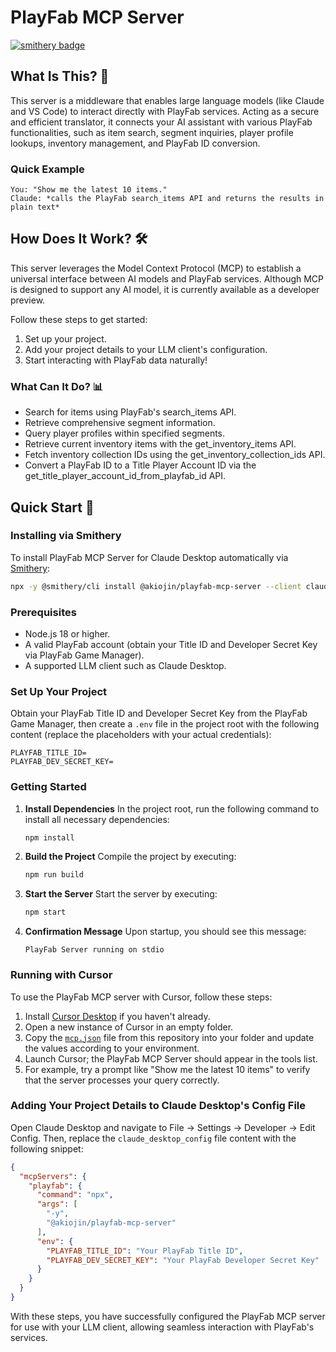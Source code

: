 # PlayFab MCP Server
[![smithery badge](https://smithery.ai/badge/@akiojin/playfab-mcp-server)](https://smithery.ai/server/@akiojin/playfab-mcp-server)

## What Is This? 🤔

This server is a middleware that enables large language models (like Claude and VS Code) to interact directly with PlayFab services. Acting as a secure and efficient translator, it connects your AI assistant with various PlayFab functionalities, such as item search, segment inquiries, player profile lookups, inventory management, and PlayFab ID conversion.

### Quick Example

```text
You: "Show me the latest 10 items."
Claude: *calls the PlayFab search_items API and returns the results in plain text*
```

## How Does It Work? 🛠️

This server leverages the Model Context Protocol (MCP) to establish a universal interface between AI models and PlayFab services. Although MCP is designed to support any AI model, it is currently available as a developer preview.

Follow these steps to get started:

1. Set up your project.
2. Add your project details to your LLM client's configuration.
3. Start interacting with PlayFab data naturally!

### What Can It Do? 📊

- Search for items using PlayFab's search_items API.
- Retrieve comprehensive segment information.
- Query player profiles within specified segments.
- Retrieve current inventory items with the get_inventory_items API.
- Fetch inventory collection IDs using the get_inventory_collection_ids API.
- Convert a PlayFab ID to a Title Player Account ID via the get_title_player_account_id_from_playfab_id API.

## Quick Start 🚀

### Installing via Smithery

To install PlayFab MCP Server for Claude Desktop automatically via [Smithery](https://smithery.ai/server/@akiojin/playfab-mcp-server):

```bash
npx -y @smithery/cli install @akiojin/playfab-mcp-server --client claude
```

### Prerequisites

- Node.js 18 or higher.
- A valid PlayFab account (obtain your Title ID and Developer Secret Key via PlayFab Game Manager).
- A supported LLM client such as Claude Desktop.

### Set Up Your Project

Obtain your PlayFab Title ID and Developer Secret Key from the PlayFab Game Manager, then create a `.env` file in the project root with the following content (replace the placeholders with your actual credentials):

```env
PLAYFAB_TITLE_ID=
PLAYFAB_DEV_SECRET_KEY=
```

### Getting Started

1. **Install Dependencies**
   In the project root, run the following command to install all necessary dependencies:

   ```bash
   npm install
   ```

2. **Build the Project**
   Compile the project by executing:

   ```bash
   npm run build
   ```

3. **Start the Server**
   Start the server by executing:

   ```bash
   npm start
   ```

4. **Confirmation Message**
   Upon startup, you should see this message:

   ```text
   PlayFab Server running on stdio
   ```

### Running with Cursor

To use the PlayFab MCP server with Cursor, follow these steps:

1. Install [Cursor Desktop](https://cursor.so/) if you haven't already.
2. Open a new instance of Cursor in an empty folder.
3. Copy the [`mcp.json`](./.cursor/mcp.json) file from this repository into your folder and update the values according to your environment.
4. Launch Cursor; the PlayFab MCP Server should appear in the tools list.
5. For example, try a prompt like "Show me the latest 10 items" to verify that the server processes your query correctly.

### Adding Your Project Details to Claude Desktop's Config File

Open Claude Desktop and navigate to File → Settings → Developer → Edit Config. Then, replace the `claude_desktop_config` file content with the following snippet:

```json
{
  "mcpServers": {
    "playfab": {
      "command": "npx",
      "args": [
        "-y",
        "@akiojin/playfab-mcp-server"
      ],
      "env": {
        "PLAYFAB_TITLE_ID": "Your PlayFab Title ID",
        "PLAYFAB_DEV_SECRET_KEY": "Your PlayFab Developer Secret Key"
      }
    }
  }
}
```

With these steps, you have successfully configured the PlayFab MCP server for use with your LLM client, allowing seamless interaction with PlayFab's services.

